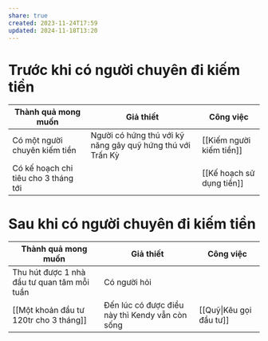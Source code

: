 ```yaml
---
share: true
created: 2023-11-24T17:59
updated: 2024-11-18T13:20
---
```

# Trước khi có người chuyên đi kiếm tiền
| Thành quả mong muốn                  | Giả thiết                                                  | Công việc                 |
| ------------------------------------ | ---------------------------------------------------------- | ------------------------- |
| Có một người chuyên kiếm tiền        | Người có hứng thú với kỹ năng gây quỹ hứng thú với Trấn Kỳ | [[Kiếm người kiếm tiền]]  |
| Có kế hoạch chi tiêu cho 3 tháng tới |                                                            | [[Kế hoạch sử dụng tiền]] |

# Sau khi có người chuyên đi kiếm tiền
| Thành quả mong muốn                         | Giả thiết                                       | Công việc               |
| ------------------------------------------- | ----------------------------------------------- | ----------------------- |
| Thu hút được 1 nhà đầu tư quan tâm mỗi tuần | Có người hỏi                                    |                         |
| [[Một khoản đầu tư 120tr cho 3 tháng]]      | Đến lúc có được điều này thì Kendy vẫn còn sống | [[Quỹ\|Kêu gọi đầu tư]] |
